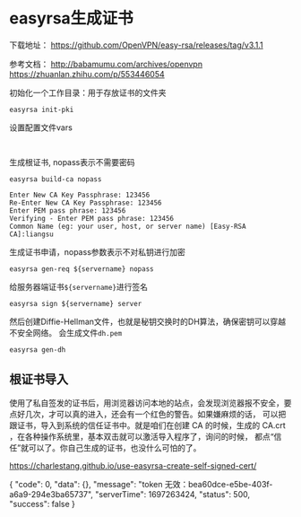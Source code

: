# easyrsa生成证书

下载地址：
https://github.com/OpenVPN/easy-rsa/releases/tag/v3.1.1

参考文档：
http://babamumu.com/archives/openvpn
https://zhuanlan.zhihu.com/p/553446054


初始化一个工作目录：用于存放证书的文件夹
```
easyrsa init-pki
```


设置配置文件vars
```


```

生成根证书, nopass表示不需要密码
```
easyrsa build-ca nopass

Enter New CA Key Passphrase: 123456
Re-Enter New CA Key Passphrase: 123456
Enter PEM pass phrase: 123456
Verifying - Enter PEM pass phrase: 123456
Common Name (eg: your user, host, or server name) [Easy-RSA CA]:liangsu
```


生成证书申请，nopass参数表示不对私钥进行加密
```
easyrsa gen-req ${servername} nopass
```

给服务器端证书`${servername}`进行签名
```
easyrsa sign ${servername} server
```

然后创建Diffie-Hellman文件，也就是秘钥交换时的DH算法，确保密钥可以穿越不安全网络。 会生成文件`dh.pem`
```
easyrsa gen-dh
```


## 根证书导入

使用了私自签发的证书后，用浏览器访问本地的站点，会发现浏览器报不安全，要点好几次，才可以真的进入，还会有一个红色的警告。如果嫌麻烦的话，
可以把跟证书，导入到系统的信任证书中。就是咱们在创建 CA 的时候，生成的 CA.crt ，在各种操作系统里，基本双击就可以激活导入程序了，询问的时候，
都点“信任”就可以了。你自己生成的证书，也没什么可怕的了。


https://charlestang.github.io/use-easyrsa-create-self-signed-cert/



{
  "code": 0,
  "data": {},
  "message": "token 无效：bea60dce-e5be-403f-a6a9-294e3ba65737",
  "serverTime": 1697263424,
  "status": 500,
  "success": false
}








